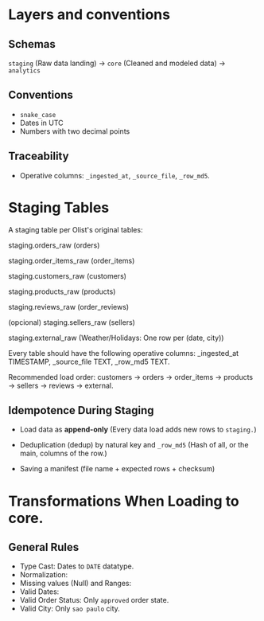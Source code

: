 # Layers and conventions

## Schemas

`staging` (Raw data landing) -> `core` (Cleaned and modeled data) -> `analytics`

## Conventions

- `snake_case`
- Dates in UTC
- Numbers with two decimal points

## Traceability

- Operative columns:
    `_ingested_at`, `_source_file`, `_row_md5`.

# Staging Tables

A staging table per Olist's original tables:

staging.orders_raw (orders)

staging.order_items_raw (order_items)

staging.customers_raw (customers)

staging.products_raw (products)

staging.reviews_raw (order_reviews)

(opcional) staging.sellers_raw (sellers)

staging.external_raw (Weather/Holidays: One row per (date, city))

Every table should have the following operative columns: _ingested_at TIMESTAMP, _source_file TEXT, _row_md5 TEXT.

Recommended load order: customers → orders → order_items → products → sellers → reviews → external.

## Idempotence During Staging

- Load data as **append-only** (Every data load adds new rows to `staging.`)

- Deduplication (dedup) by natural key and `_row_md5` (Hash of all, or the main, columns of the row.)

- Saving a manifest (file name + expected rows + checksum)

# Transformations When Loading to core.

## General Rules

- Type Cast: Dates to `DATE` datatype.
- Normalization:
- Missing values (Null) and Ranges:
- Valid Dates:
- Valid Order Status: Only `approved` order state.
- Valid City: Only `sao paulo` city.

